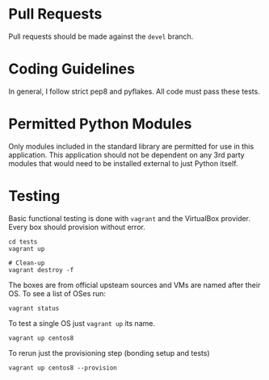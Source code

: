 # Pull Requests

Pull requests should be made against the `devel` branch.

# Coding Guidelines

In general, I follow strict pep8 and pyflakes.  All code must pass these tests.

# Permitted Python Modules

Only modules included in the standard library are permitted for use in this application.  This application should not be dependent on any 3rd party modules that would need to be installed external to just Python itself.

# Testing

Basic functional testing is done with `vagrant` and the VirtualBox provider.
Every box should provision without error.
```
cd tests
vagrant up

# Clean-up
vagrant destroy -f
```


The boxes are from official upsteam sources and VMs are named after their OS.
To see a list of OSes run:
```
vagrant status
```


To test a single OS just `vagrant up` its name.
```
vagrant up centos8
```

To rerun just the provisioning step (bonding setup and tests)
```
vagrant up centos8 --provision
```

